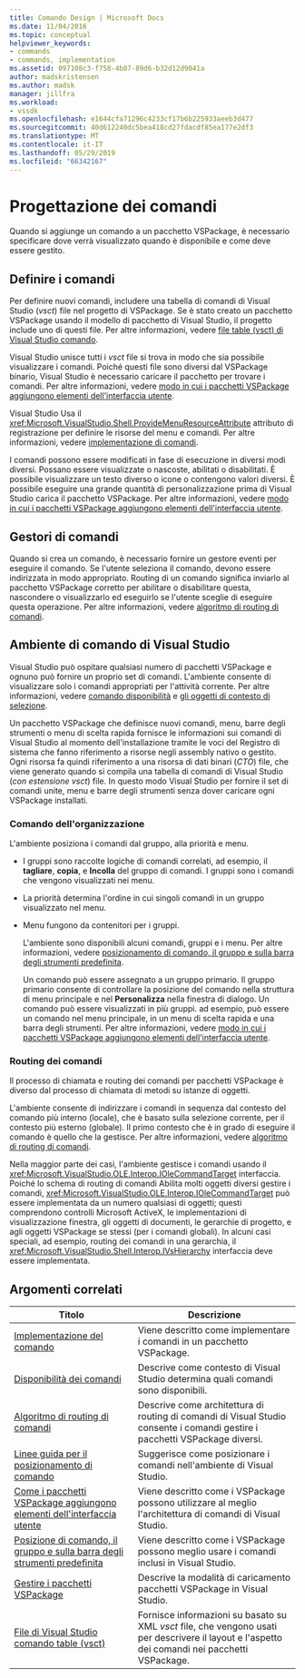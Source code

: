 ```yaml
---
title: Comando Design | Microsoft Docs
ms.date: 11/04/2016
ms.topic: conceptual
helpviewer_keywords:
- commands
- commands, implementation
ms.assetid: 097108c3-f758-4b87-89d6-b32d12d9041a
author: madskristensen
ms.author: madsk
manager: jillfra
ms.workload:
- vssdk
ms.openlocfilehash: e1644cfa71296c4233cf17b6b225933aeeb3d477
ms.sourcegitcommit: 40d612240dc5bea418cd27fdacdf85ea177e2df3
ms.translationtype: MT
ms.contentlocale: it-IT
ms.lasthandoff: 05/29/2019
ms.locfileid: "66342167"
---
```

# <a name="command-design"></a>Progettazione dei comandi
Quando si aggiunge un comando a un pacchetto VSPackage, è necessario specificare dove verrà visualizzato quando è disponibile e come deve essere gestito.

## <a name="define-commands"></a>Definire i comandi
 Per definire nuovi comandi, includere una tabella di comandi di Visual Studio (*vsct*) file nel progetto di VSPackage. Se è stato creato un pacchetto VSPackage usando il modello di pacchetto di Visual Studio, il progetto include uno di questi file. Per altre informazioni, vedere [file table (vsct) di Visual Studio comando](../../extensibility/internals/visual-studio-command-table-dot-vsct-files.md).

 Visual Studio unisce tutti i *vsct* file si trova in modo che sia possibile visualizzare i comandi. Poiché questi file sono diversi dal VSPackage binario, Visual Studio è necessario caricare il pacchetto per trovare i comandi. Per altre informazioni, vedere [modo in cui i pacchetti VSPackage aggiungono elementi dell'interfaccia utente](../../extensibility/internals/how-vspackages-add-user-interface-elements.md).

 Visual Studio Usa il <xref:Microsoft.VisualStudio.Shell.ProvideMenuResourceAttribute> attributo di registrazione per definire le risorse del menu e comandi. Per altre informazioni, vedere [implementazione di comandi](../../extensibility/internals/command-implementation.md).

 I comandi possono essere modificati in fase di esecuzione in diversi modi diversi. Possano essere visualizzate o nascoste, abilitati o disabilitati. È possibile visualizzare un testo diverso o icone o contengono valori diversi. È possibile eseguire una grande quantità di personalizzazione prima di Visual Studio carica il pacchetto VSPackage. Per altre informazioni, vedere [modo in cui i pacchetti VSPackage aggiungono elementi dell'interfaccia utente](../../extensibility/internals/how-vspackages-add-user-interface-elements.md).

## <a name="command-handlers"></a>Gestori di comandi
 Quando si crea un comando, è necessario fornire un gestore eventi per eseguire il comando. Se l'utente seleziona il comando, devono essere indirizzata in modo appropriato. Routing di un comando significa inviarlo al pacchetto VSPackage corretto per abilitare o disabilitare questa, nascondere o visualizzarlo ed eseguirlo se l'utente sceglie di eseguire questa operazione. Per altre informazioni, vedere [algoritmo di routing di comandi](../../extensibility/internals/command-routing-algorithm.md).

## <a name="visual-studio-command-environment"></a>Ambiente di comando di Visual Studio
 Visual Studio può ospitare qualsiasi numero di pacchetti VSPackage e ognuno può fornire un proprio set di comandi. L'ambiente consente di visualizzare solo i comandi appropriati per l'attività corrente. Per altre informazioni, vedere [comando disponibilità](../../extensibility/internals/command-availability.md) e [gli oggetti di contesto di selezione](../../extensibility/internals/selection-context-objects.md).

 Un pacchetto VSPackage che definisce nuovi comandi, menu, barre degli strumenti o menu di scelta rapida fornisce le informazioni sui comandi di Visual Studio al momento dell'installazione tramite le voci del Registro di sistema che fanno riferimento a risorse negli assembly nativo o gestito. Ogni risorsa fa quindi riferimento a una risorsa di dati binari (*CTO*) file, che viene generato quando si compila una tabella di comandi di Visual Studio (*con estensione vsct*) file. In questo modo Visual Studio per fornire il set di comandi unite, menu e barre degli strumenti senza dover caricare ogni VSPackage installati.

### <a name="command-organization"></a>Comando dell'organizzazione
 L'ambiente posiziona i comandi dal gruppo, alla priorità e menu.

- I gruppi sono raccolte logiche di comandi correlati, ad esempio, il **tagliare**, **copia**, e **Incolla** del gruppo di comandi. I gruppi sono i comandi che vengono visualizzati nei menu.

- La priorità determina l'ordine in cui singoli comandi in un gruppo visualizzato nel menu.

- Menu fungono da contenitori per i gruppi.

  L'ambiente sono disponibili alcuni comandi, gruppi e i menu. Per altre informazioni, vedere [posizionamento di comando, il gruppo e sulla barra degli strumenti predefinita](../../extensibility/internals/default-command-group-and-toolbar-placement.md).

  Un comando può essere assegnato a un gruppo primario. Il gruppo primario consente di controllare la posizione del comando nella struttura di menu principale e nel **Personalizza** nella finestra di dialogo. Un comando può essere visualizzati in più gruppi. ad esempio, può essere un comando nel menu principale, in un menu di scelta rapida e una barra degli strumenti. Per altre informazioni, vedere [modo in cui i pacchetti VSPackage aggiungono elementi dell'interfaccia utente](../../extensibility/internals/how-vspackages-add-user-interface-elements.md).

### <a name="command-routing"></a>Routing dei comandi
 Il processo di chiamata e routing dei comandi per pacchetti VSPackage è diverso dal processo di chiamata di metodi su istanze di oggetti.

 L'ambiente consente di indirizzare i comandi in sequenza dal contesto del comando più interno (locale), che è basato sulla selezione corrente, per il contesto più esterno (globale). Il primo contesto che è in grado di eseguire il comando è quello che la gestisce. Per altre informazioni, vedere [algoritmo di routing di comandi](../../extensibility/internals/command-routing-algorithm.md).

 Nella maggior parte dei casi, l'ambiente gestisce i comandi usando il <xref:Microsoft.VisualStudio.OLE.Interop.IOleCommandTarget> interfaccia. Poiché lo schema di routing di comandi Abilita molti oggetti diversi gestire i comandi, <xref:Microsoft.VisualStudio.OLE.Interop.IOleCommandTarget> può essere implementata da un numero qualsiasi di oggetti; questi comprendono controlli Microsoft ActiveX, le implementazioni di visualizzazione finestra, gli oggetti di documenti, le gerarchie di progetto, e agli oggetti VSPackage se stessi (per i comandi globali). In alcuni casi speciali, ad esempio, routing dei comandi in una gerarchia, il <xref:Microsoft.VisualStudio.Shell.Interop.IVsHierarchy> interfaccia deve essere implementata.

## <a name="related-topics"></a>Argomenti correlati

|Titolo|Descrizione|
|-----------|-----------------|
|[Implementazione del comando](../../extensibility/internals/command-implementation.md)|Viene descritto come implementare i comandi in un pacchetto VSPackage.|
|[Disponibilità dei comandi](../../extensibility/internals/command-availability.md)|Descrive come contesto di Visual Studio determina quali comandi sono disponibili.|
|[Algoritmo di routing di comandi](../../extensibility/internals/command-routing-algorithm.md)|Descrive come architettura di routing di comandi di Visual Studio consente i comandi gestire i pacchetti VSPackage diversi.|
|[Linee guida per il posizionamento di comando](../../extensibility/internals/command-placement-guidelines.md)|Suggerisce come posizionare i comandi nell'ambiente di Visual Studio.|
|[Come i pacchetti VSPackage aggiungono elementi dell'interfaccia utente](../../extensibility/internals/how-vspackages-add-user-interface-elements.md)|Viene descritto come i VSPackage possono utilizzare al meglio l'architettura di comandi di Visual Studio.|
|[Posizione di comando, il gruppo e sulla barra degli strumenti predefinita](../../extensibility/internals/default-command-group-and-toolbar-placement.md)|Viene descritto come i VSPackage possono meglio usare i comandi inclusi in Visual Studio.|
|[Gestire i pacchetti VSPackage](../../extensibility/managing-vspackages.md)|Descrive la modalità di caricamento pacchetti VSPackage in Visual Studio.|
|[File di Visual Studio comando table (vsct)](../../extensibility/internals/visual-studio-command-table-dot-vsct-files.md)|Fornisce informazioni su basato su XML *vsct* file, che vengono usati per descrivere il layout e l'aspetto dei comandi nei pacchetti VSPackage.|